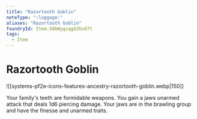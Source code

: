 ```yaml
---
title: "Razortooth Goblin"
noteType: ":luggage:"
aliases: "Razortooth Goblin"
foundryId: Item.S8bWygsqgGZGv67t
tags:
  - Item
---
```


# Razortooth Goblin
![[systems-pf2e-icons-features-ancestry-razortooth-goblin.webp|150]]

Your family's teeth are formidable weapons. You gain a jaws unarmed attack that deals 1d6 piercing damage. Your jaws are in the brawling group and have the finesse and unarmed traits.
